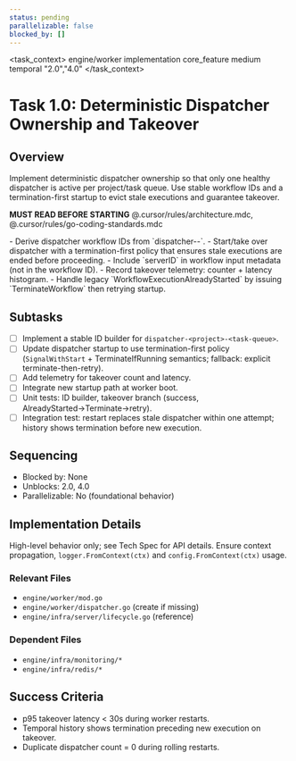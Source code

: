 ```yaml
---
status: pending
parallelizable: false
blocked_by: []
---
```


<task_context>
<domain>engine/worker</domain>
<type>implementation</type>
<scope>core_feature</scope>
<complexity>medium</complexity>
<dependencies>temporal</dependencies>
<unblocks>"2.0","4.0"</unblocks>
</task_context>

# Task 1.0: Deterministic Dispatcher Ownership and Takeover

## Overview

Implement deterministic dispatcher ownership so that only one healthy dispatcher is active per project/task queue. Use stable workflow IDs and a termination-first startup to evict stale executions and guarantee takeover.

<import>**MUST READ BEFORE STARTING** @.cursor/rules/architecture.mdc, @.cursor/rules/go-coding-standards.mdc</import>

<requirements>
- Derive dispatcher workflow IDs from `dispatcher-<project>-<task-queue>`.
- Start/take over dispatcher with a termination-first policy that ensures stale executions are ended before proceeding.
- Include `serverID` in workflow input metadata (not in the workflow ID).
- Record takeover telemetry: counter + latency histogram.
- Handle legacy `WorkflowExecutionAlreadyStarted` by issuing `TerminateWorkflow` then retrying startup.
</requirements>

## Subtasks

- [ ] Implement a stable ID builder for `dispatcher-<project>-<task-queue>`.
- [ ] Update dispatcher startup to use termination-first policy (`SignalWithStart` + TerminateIfRunning semantics; fallback: explicit terminate-then-retry).
- [ ] Add telemetry for takeover count and latency.
- [ ] Integrate new startup path at worker boot.
- [ ] Unit tests: ID builder, takeover branch (success, AlreadyStarted→Terminate→retry).
- [ ] Integration test: restart replaces stale dispatcher within one attempt; history shows termination before new execution.

## Sequencing

- Blocked by: None
- Unblocks: 2.0, 4.0
- Parallelizable: No (foundational behavior)

## Implementation Details

High-level behavior only; see Tech Spec for API details. Ensure context propagation, `logger.FromContext(ctx)` and `config.FromContext(ctx)` usage.

### Relevant Files

- `engine/worker/mod.go`
- `engine/worker/dispatcher.go` (create if missing)
- `engine/infra/server/lifecycle.go` (reference)

### Dependent Files

- `engine/infra/monitoring/*`
- `engine/infra/redis/*`

## Success Criteria

- p95 takeover latency < 30s during worker restarts.
- Temporal history shows termination preceding new execution on takeover.
- Duplicate dispatcher count = 0 during rolling restarts.
